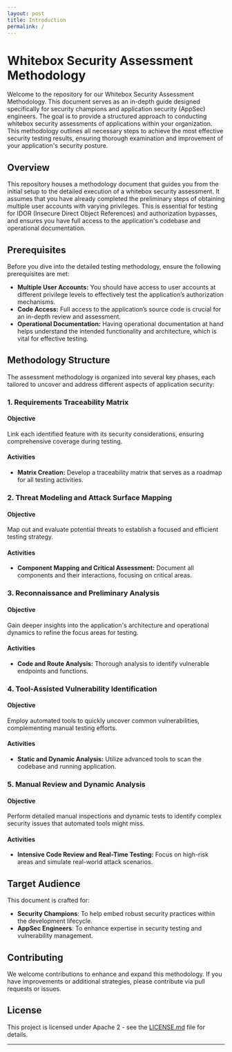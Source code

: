 ```yaml
---
layout: post
title: Introduction
permalink: /
---
```


# Whitebox Security Assessment Methodology

Welcome to the repository for our Whitebox Security Assessment Methodology. This document serves as an in-depth guide designed specifically for security champions and application security (AppSec) engineers. The goal is to provide a structured approach to conducting whitebox security assessments of applications within your organization. This methodology outlines all necessary steps to achieve the most effective security testing results, ensuring thorough examination and improvement of your application's security posture.

## Overview

This repository houses a methodology document that guides you from the initial setup to the detailed execution of a whitebox security assessment. It assumes that you have already completed the preliminary steps of obtaining multiple user accounts with varying privileges. This is essential for testing for IDOR (Insecure Direct Object References) and authorization bypasses, and ensures you have full access to the application's codebase and operational documentation.

## Prerequisites

Before you dive into the detailed testing methodology, ensure the following prerequisites are met:
- **Multiple User Accounts:** You should have access to user accounts at different privilege levels to effectively test the application’s authorization mechanisms.
- **Code Access:** Full access to the application’s source code is crucial for an in-depth review and assessment.
- **Operational Documentation:** Having operational documentation at hand helps understand the intended functionality and architecture, which is vital for effective testing.

## Methodology Structure

The assessment methodology is organized into several key phases, each tailored to uncover and address different aspects of application security:

### 1. **Requirements Traceability Matrix**
#### Objective
Link each identified feature with its security considerations, ensuring comprehensive coverage during testing.
#### Activities
- **Matrix Creation:** Develop a traceability matrix that serves as a roadmap for all testing activities.

### 2. **Threat Modeling and Attack Surface Mapping**
#### Objective
Map out and evaluate potential threats to establish a focused and efficient testing strategy.
#### Activities
- **Component Mapping and Critical Assessment:** Document all components and their interactions, focusing on critical areas.

### 3. **Reconnaissance and Preliminary Analysis**
#### Objective
Gain deeper insights into the application's architecture and operational dynamics to refine the focus areas for testing.
#### Activities
- **Code and Route Analysis:** Thorough analysis to identify vulnerable endpoints and functions.

### 4. **Tool-Assisted Vulnerability Identification**
#### Objective
Employ automated tools to quickly uncover common vulnerabilities, complementing manual testing efforts.
#### Activities
- **Static and Dynamic Analysis:** Utilize advanced tools to scan the codebase and running application.

### 5. **Manual Review and Dynamic Analysis**
#### Objective
Perform detailed manual inspections and dynamic tests to identify complex security issues that automated tools might miss.
#### Activities
- **Intensive Code Review and Real-Time Testing:** Focus on high-risk areas and simulate real-world attack scenarios.

## Target Audience

This document is crafted for:
- **Security Champions**: To help embed robust security practices within the development lifecycle.
- **AppSec Engineers**: To enhance expertise in security testing and vulnerability management.

## Contributing

We welcome contributions to enhance and expand this methodology. If you have improvements or additional strategies, please contribute via pull requests or issues.

## License

This project is licensed under Apache 2 - see the [LICENSE.md](LICENSE) file for details.

---
